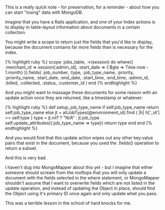 This is a really quick note - for preservation, for a reminder - about how you can start "losing" data with MongoDB.

Imagine that you have a Rails application, and one of your Index actions is to display in table-layout information about documents in a certain collection.

You might write a scope to return just the fields that you'd like to display, because the document contains far more fields than is necessary for the index.

{% highlight ruby %}
scope :jobs_table, ->(session) do
    where({
        :merchant_id => session[:admin_id],
        :start_date => {:$gte => Time.now - 1.month}
    }).fields(
        :job_number,
        :type,
        :job_type_name,
        :priority,
        :priority_name,
        :start_date,
        :end_date,
        :start_time,
        :end_time,
        :admin_id,
        :billed,
        :collected,
        :status,
        :customer_id
    )
    end
{% endhighlight %}

And you might want to massage these documents for some reason with an update action once they are returned, like a timestamp or whatever:


{% highlight ruby %}
def setup_job_type_name
    if self.job_type_name
        return self.job_type_name
    else
        jt = allJobTypes(@environment_id).find { |h| h['_id'] == self.type }
        type = jt.nil? ? "N/A" : jt.job_type
        self.update_attributes({:job_type_name => type})
        return type
    end
end
{% endhighlight %}

And you would find that this update action wipes out any other key:value pairs that exist in the document, because you used the .fields() operation to return a subset.

And this is very bad.

I haven't dug into MongoMapper about this yet - but I imagine that either someone should scream from the rooftops that you will only update a document with the fields selected in the where statement, or MongoMapper shouldn't assume that I want to overwrite fields which are not listed in the update operation, and instead of updating the Object in place, should find the Object using it's primary ID once again and only update what you pass.  

This was a terrible lesson in the school of hard knocks for me.